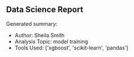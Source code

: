 ## Data Science Report

Generated summary:

- Author: Sheila Smith
- Analysis Topic: model training
- Tools Used: ['xgboost', 'scikit-learn', 'pandas']
